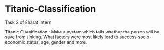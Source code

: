 # Titanic-Classification

Task 2 of Bharat Intern

Titanic Classification :
Make a system which tells whether the person will be save from sinking. What factors were most likely lead to success-socio-economic
status, age, gender and more.
